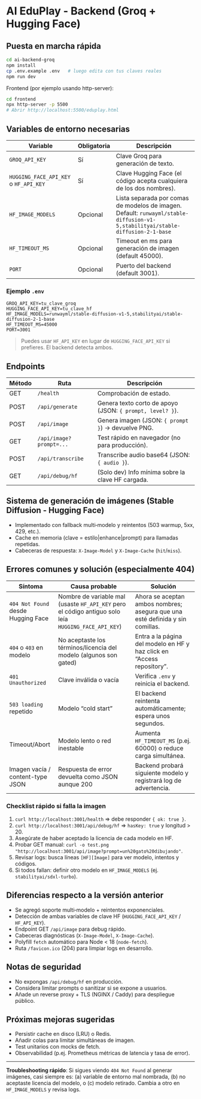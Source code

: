 # AI EduPlay - Backend (Groq + Hugging Face)

## Puesta en marcha rápida
```bash
cd ai-backend-groq
npm install
cp .env.example .env   # luego edita con tus claves reales
npm run dev
```
Frontend (por ejemplo usando http-server):
```bash
cd frontend
npx http-server -p 5500
# Abrir http://localhost:5500/eduplay.html
```

## Variables de entorno necesarias
| Variable | Obligatoria | Descripción |
|----------|-------------|-------------|
| `GROQ_API_KEY` | Sí | Clave Groq para generación de texto. |
| `HUGGING_FACE_API_KEY` o `HF_API_KEY` | Sí | Clave Hugging Face (el código acepta cualquiera de los dos nombres). |
| `HF_IMAGE_MODELS` | Opcional | Lista separada por comas de modelos de imagen. Default: `runwayml/stable-diffusion-v1-5,stabilityai/stable-diffusion-2-1-base` |
| `HF_TIMEOUT_MS` | Opcional | Timeout en ms para generación de imagen (default 45000). |
| `PORT` | Opcional | Puerto del backend (default 3001). |

### Ejemplo `.env`
```env
GROQ_API_KEY=tu_clave_groq
HUGGING_FACE_API_KEY=tu_clave_hf
HF_IMAGE_MODELS=runwayml/stable-diffusion-v1-5,stabilityai/stable-diffusion-2-1-base
HF_TIMEOUT_MS=45000
PORT=3001
```
> Puedes usar `HF_API_KEY` en lugar de `HUGGING_FACE_API_KEY` si prefieres. El backend detecta ambos.

## Endpoints
| Método | Ruta | Descripción |
|--------|------|-------------|
| GET | `/health` | Comprobación de estado. |
| POST | `/api/generate` | Genera texto corto de apoyo (JSON: `{ prompt, level? }`). |
| POST | `/api/image` | Genera imagen (JSON: `{ prompt }`) -> devuelve PNG. |
| GET | `/api/image?prompt=...` | Test rápido en navegador (no para producción). |
| POST | `/api/transcribe` | Transcribe audio base64 (JSON: `{ audio }`). |
| GET | `/api/debug/hf` | (Solo dev) Info mínima sobre la clave HF cargada. |

## Sistema de generación de imágenes (Stable Diffusion - Hugging Face)
- Implementado con fallback multi‑modelo y reintentos (503 warmup, 5xx, 429, etc.).
- Cache en memoria (clave = estilo|enhance|prompt) para llamadas repetidas.
- Cabeceras de respuesta: `X-Image-Model` y `X-Image-Cache` (`hit`/`miss`).

## Errores comunes y solución (especialmente 404)
| Síntoma | Causa probable | Solución |
|---------|----------------|----------|
| `404 Not Found` desde Hugging Face | Nombre de variable mal (usaste `HF_API_KEY` pero el código antiguo solo leía `HUGGING_FACE_API_KEY`) | Ahora se aceptan ambos nombres; asegura que una esté definida y sin comillas. |
| `404` o `403` en modelo | No aceptaste los términos/licencia del modelo (algunos son gated) | Entra a la página del modelo en HF y haz click en “Access repository”. |
| `401 Unauthorized` | Clave inválida o vacía | Verifica `.env` y reinicia el backend. |
| `503 loading` repetido | Modelo “cold start” | El backend reintenta automáticamente; espera unos segundos. |
| Timeout/Abort | Modelo lento o red inestable | Aumenta `HF_TIMEOUT_MS` (p.ej. 60000) o reduce carga simultánea. |
| Imagen vacía / content-type JSON | Respuesta de error devuelta como JSON aunque 200 | Backend probará siguiente modelo y registrará log de advertencia. |

### Checklist rápido si falla la imagen
1. `curl http://localhost:3001/health` => debe responder `{ ok: true }`.
2. `curl http://localhost:3001/api/debug/hf` => `hasKey: true` y longitud > 20.
3. Asegúrate de haber aceptado la licencia de cada modelo en HF.
4. Probar GET manual: `curl -o test.png "http://localhost:3001/api/image?prompt=un%20gato%20dibujando"`.
5. Revisar logs: busca líneas `[HF][Image]` para ver modelo, intentos y códigos.
6. Si todos fallan: definir otro modelo en `HF_IMAGE_MODELS` (ej. `stabilityai/sdxl-turbo`).

## Diferencias respecto a la versión anterior
- Se agregó soporte multi‑modelo + reintentos exponenciales.
- Detección de ambas variables de clave HF (`HUGGING_FACE_API_KEY` / `HF_API_KEY`).
- Endpoint GET `/api/image` para debug rápido.
- Cabeceras diagnósticas (`X-Image-Model`, `X-Image-Cache`).
- Polyfill `fetch` automático para Node < 18 (`node-fetch`).
- Ruta `/favicon.ico` (204) para limpiar logs en desarrollo.

## Notas de seguridad
- No expongas `/api/debug/hf` en producción.
- Considera limitar prompts o sanitizar si se expone a usuarios.
- Añade un reverse proxy + TLS (NGINX / Caddy) para despliegue público.

## Próximas mejoras sugeridas
- Persistir cache en disco (LRU) o Redis.
- Añadir colas para limitar simultáneas de imagen.
- Test unitarios con mocks de fetch.
- Observabilidad (p.ej. Prometheus métricas de latencia y tasa de error).

---
**Troubleshooting rápido**: Si sigues viendo `404 Not Found` al generar imágenes, casi siempre es: (a) variable de entorno mal nombrada, (b) no aceptaste licencia del modelo, o (c) modelo retirado. Cambia a otro en `HF_IMAGE_MODELS` y revisa logs.
